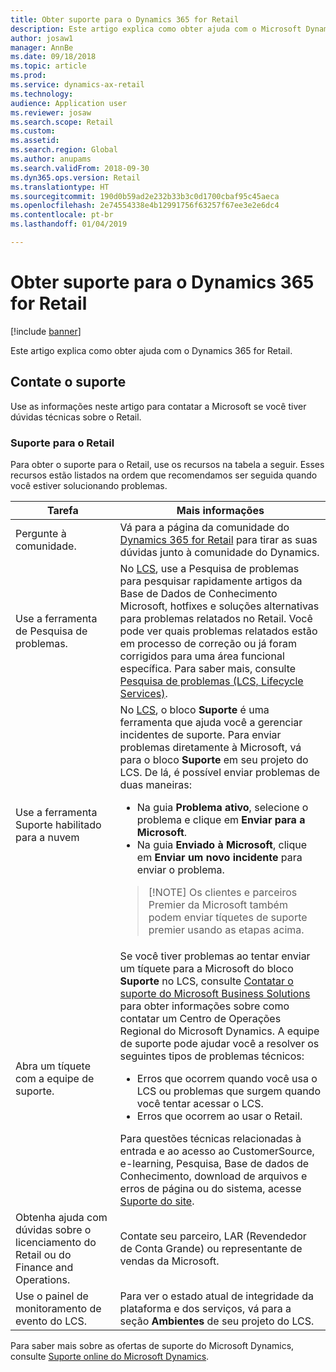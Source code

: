 ```yaml
---
title: Obter suporte para o Dynamics 365 for Retail
description: Este artigo explica como obter ajuda com o Microsoft Dynamics 365 for Retail.
author: josaw1
manager: AnnBe
ms.date: 09/18/2018
ms.topic: article
ms.prod: 
ms.service: dynamics-ax-retail
ms.technology: 
audience: Application user
ms.reviewer: josaw
ms.search.scope: Retail
ms.custom: 
ms.assetid: 
ms.search.region: Global
ms.author: anupams
ms.search.validFrom: 2018-09-30
ms.dyn365.ops.version: Retail
ms.translationtype: HT
ms.sourcegitcommit: 190d0b59ad2e232b33b3c0d1700cbaf95c45aeca
ms.openlocfilehash: 2e74554338e4b12991756f63257f67ee3e2e6dc4
ms.contentlocale: pt-br
ms.lasthandoff: 01/04/2019

---
```


# <a name="get-support-for-dynamics-365-for-retail"></a>Obter suporte para o Dynamics 365 for Retail

[!include [banner](../includes/banner.md)]

Este artigo explica como obter ajuda com o Dynamics 365 for Retail.

## <a name="contact-support"></a>Contate o suporte

Use as informações neste artigo para contatar a Microsoft se você tiver dúvidas técnicas sobre o Retail.

### <a name="retail-support"></a>Suporte para o Retail

Para obter o suporte para o Retail, use os recursos na tabela a seguir. Esses recursos estão listados na ordem que recomendamos ser seguida quando você estiver solucionando problemas.

<table>
<thead>
<tr>
<th>Tarefa</th>
<th>Mais informações</th>
</tr>
</thead>
<tbody>
<tr>
<td>Pergunte à comunidade.</td>
<td>Vá para a página da comunidade do <a href="https://community.dynamics.com/365/retail">Dynamics 365 for Retail</a> para tirar as suas dúvidas junto à comunidade do Dynamics.</td>
</tr>
<tr>
<td>Use a ferramenta de Pesquisa de problemas.</td>
<td>No <a href="https://lcs.dynamics.com/">LCS</a>, use a Pesquisa de problemas para pesquisar rapidamente artigos da Base de Dados de Conhecimento Microsoft, hotfixes e soluções alternativas para problemas relatados no Retail. Você pode ver quais problemas relatados estão em processo de correção ou já foram corrigidos para uma área funcional específica. Para saber mais, consulte <a href="https://docs.microsoft.com/dynamics365/unified-operations/dev-itpro/lifecycle-services/issue-search-lcs">Pesquisa de problemas (LCS, Lifecycle Services)</a>.</td>
</tr>
<tr>
<td>Use a ferramenta Suporte habilitado para a nuvem</td>
<td>No <a href="https://lcs.dynamics.com/">LCS</a>, o bloco <strong>Suporte</strong> é uma ferramenta que ajuda você a gerenciar incidentes de suporte. Para enviar problemas diretamente à Microsoft, vá para o bloco <strong>Suporte</strong> em seu projeto do LCS. De lá, é possível enviar problemas de duas maneiras:
<ul>
<li>Na guia <strong>Problema ativo</strong>, selecione o problema e clique em <strong>Enviar para a Microsoft</strong>.</li>
<li>Na guia <strong>Enviado à Microsoft</strong>, clique em <strong>Enviar um novo incidente</strong> para enviar o problema.</li>
</ul>
<blockquote>[!NOTE] Os clientes e parceiros Premier da Microsoft também podem enviar tíquetes de suporte premier usando as etapas acima.</blockquote>
</td>
</tr>
<tr>
<td>Abra um tíquete com a equipe de suporte.</td>
<td>Se você tiver problemas ao tentar enviar um tíquete para a Microsoft do bloco <strong>Suporte</strong> no LCS, consulte <a href="https://mbs.microsoft.com/customersource/northamerica/ax/support/support-news/global_support_contacts_eng">Contatar o suporte do Microsoft Business Solutions</a> para obter informações sobre como contatar um Centro de Operações Regional do Microsoft Dynamics. A equipe de suporte pode ajudar você a resolver os seguintes tipos de problemas técnicos:
<ul>
<li>Erros que ocorrem quando você usa o LCS ou problemas que surgem quando você tentar acessar o LCS.</li>
<li>Erros que ocorrem ao usar o Retail.</li>
</ul>
Para questões técnicas relacionadas à entrada e ao acesso ao CustomerSource, e-learning, Pesquisa, Base de dados de Conhecimento, download de arquivos e erros de página ou do sistema, acesse <a href="https://mbs2.microsoft.com/members/VoiceSupport/VoiceSupportInternal.aspx">Suporte do site</a>.</td>
</tr>
<tr>
<td>Obtenha ajuda com dúvidas sobre o licenciamento do Retail ou do Finance and Operations.</td>
<td>Contate seu parceiro, LAR (Revendedor de Conta Grande) ou representante de vendas da Microsoft.</td>
</tr>
<tr>
<td>Use o painel de monitoramento de evento do LCS.</td>
<td>Para ver o estado atual de integridade da plataforma e dos serviços, vá para a seção <strong>Ambientes</strong> de seu projeto do LCS.</td>
</tr>
</tbody>
</table>

Para saber mais sobre as ofertas de suporte do Microsoft Dynamics, consulte [Suporte online do Microsoft Dynamics](https://www.microsoft.com/dynamics/dynamics-online-support.aspx).

